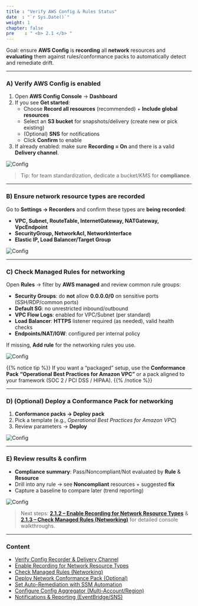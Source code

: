 ```yaml
---
title : "Verify AWS Config & Rules Status"
date  : "`r Sys.Date()`"
weight: 1
chapter: false
pre    : " <b> 2.1 </b> "
---
```


Goal: ensure **AWS Config** is **recording** all **network** resources and **evaluating** them against rules/conformance packs to automatically detect and remediate drift.

---

### A) Verify AWS Config is enabled
1. Open **AWS Config Console** → **Dashboard**  
2. If you see **Get started**:  
   - Choose **Record all resources** (recommended) + **Include global resources**  
   - Select an **S3 bucket** for snapshots/delivery (create new or pick existing)  
   - (Optional) **SNS** for notifications  
   - Click **Confirm** to enable
3. If already enabled: make sure **Recording = On** and there is a valid **Delivery channel**.

![Config](/images/2.compliance/001-config-dashboard.png)

> Tip: for team standardization, dedicate a bucket/KMS for **compliance**.

---

### B) Ensure **network resource types** are recorded
Go to **Settings → Recorders** and confirm these types are **being recorded**:
- **VPC, Subnet, RouteTable, InternetGateway, NATGateway, VpcEndpoint**  
- **SecurityGroup, NetworkAcl, NetworkInterface**  
- **Elastic IP, Load Balancer/Target Group**

![Config](/images/2.compliance/002-config-recorder-types.png)

---

### C) Check **Managed Rules** for networking
Open **Rules** → filter by **AWS managed** and review common rule groups:
- **Security Groups**: do **not** allow **0.0.0.0/0** on sensitive ports (SSH/RDP/common ports)  
- **Default SG**: no unrestricted inbound/outbound  
- **VPC Flow Logs**: enabled for VPC/Subnet (per standard)  
- **Load Balancer**: **HTTPS** listener required (as needed), valid health checks  
- **Endpoints/NAT/IGW**: configured per internal policy

If missing, **Add rule** for the networking rules you use.

![Config](/images/2.compliance/003-config-rules-network.png)

{{% notice tip %}}
If you want a “packaged” setup, use the **Conformance Pack** **“Operational Best Practices for Amazon VPC”** or a pack aligned to your framework (SOC 2 / PCI DSS / HIPAA).
{{% /notice %}}

---

### D) (Optional) Deploy a **Conformance Pack** for networking
1. **Conformance packs → Deploy pack**  
2. Pick a template (e.g., *Operational Best Practices for Amazon VPC*)  
3. Review parameters → **Deploy**

![Config](/images/2.compliance/004-config-conformance-pack.png)

---

### E) Review results & confirm
- **Compliance summary**: Pass/Noncompliant/Not evaluated by **Rule** & **Resource**  
- Drill into any rule → see **Noncompliant** resources + suggested **fix**  
- Capture a baseline to compare later (trend reporting)

![Config](/images/2.compliance/005-config-compliance-summary.png)

> Next steps: **[2.1.2 – Enable Recording for Network Resource Types](2.1.2-enable-network-types/)** & **[2.1.3 – Check Managed Rules (Networking)](2.1.3-check-managed-rules/)** for detailed console walkthroughs.

---

### Content
- [Verify Config Recorder & Delivery Channel](2.1.1-verify-config-recorder/)
- [Enable Recording for Network Resource Types](2.1.2-enable-network-types/)
- [Check Managed Rules (Networking)](2.1.3-check-managed-rules/)
- [Deploy Network Conformance Pack (Optional)](2.1.4-deploy-conformance-pack/)
- [Set Auto-Remediation with SSM Automation](2.1.5-auto-remediation-ssm/)
- [Configure Config Aggregator (Multi-Account/Region)](2.1.6-config-aggregator/)
- [Notifications & Reporting (EventBridge/SNS)](2.1.7-notifications-reporting/)
